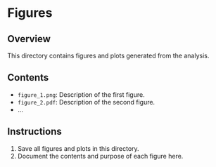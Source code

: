 # Figures

## Overview
This directory contains figures and plots generated from the analysis.

## Contents
- `figure_1.png`: Description of the first figure.
- `figure_2.pdf`: Description of the second figure.
- ...

## Instructions
1. Save all figures and plots in this directory.
2. Document the contents and purpose of each figure here.

